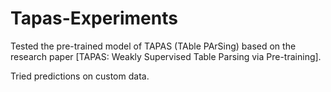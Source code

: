 # Tapas-Experiments
Tested the pre-trained model of TAPAS (TAble PArSing) based on the research paper [TAPAS: Weakly Supervised Table Parsing via Pre-training].

Tried predictions on custom data.
